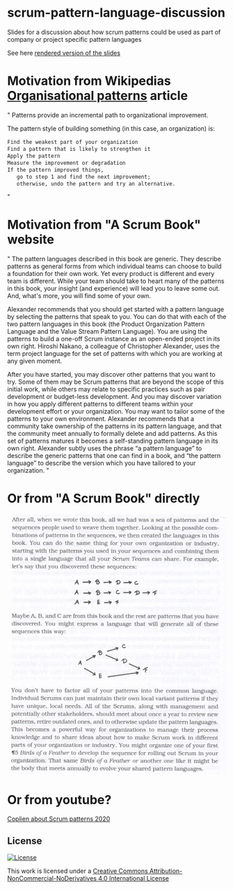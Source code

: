 # scrum-pattern-language-discussion

Slides for a discussion about how scrum patterns could be used as part of company or project specific pattern languages 

See here [rendered version of the slides](https://gitpitch.com/nikkijuk/scrum-pattern-language-discussion/master)

# Motivation from Wikipedias [Organisational patterns](https://en.wikipedia.org/wiki/Organizational_patterns) article

"
Patterns provide an incremental path to organizational improvement. 

The pattern style of building something (in this case, an organization) is:

    Find the weakest part of your organization
    Find a pattern that is likely to strengthen it
    Apply the pattern
    Measure the improvement or degradation
    If the pattern improved things, 
       go to step 1 and find the next improvement; 
       otherwise, undo the pattern and try an alternative.
"

# Motivation from "A Scrum Book" website

"
The pattern languages described in this book are generic. They describe patterns as general forms from which individual teams can choose to build a foundation for their own work. Yet every product is different and every team is different. While your team should take to heart many of the patterns in this book, your insight (and experience) will lead you to leave some out. And, what's more, you will find some of your own.

Alexander recommends that you should get started with a pattern language by selecting the patterns that speak to you. You can do that with each of the two pattern languages in this book (the Product Organization Pattern Language and the Value Stream Pattern Language). You are using the patterns to build a one-off Scrum instance as an open-ended project in its own right. Hiroshi Nakano, a colleague of Christopher Alexander, uses the term project language for the set of patterns with which you are working at any given moment.

After you have started, you may discover other patterns that you want to try. Some of them may be Scrum patterns that are beyond the scope of this initial work, while others may relate to specific practices such as pair development or budget-less development. And you may discover variation in how you apply different patterns to different teams within your development effort or your organization. You may want to tailor some of the patterns to your own environment. Alexander recommends that a community take ownership of the patterns in its pattern language, and that the community meet annually to formally delete and add patterns. As this set of patterns matures it becomes a self-standing pattern language in its own right. Alexander subtly uses the phrase “a pattern languageˮ to describe the generic patterns that one can find in a book, and “the pattern languageˮ to describe the version which you have tailored to your organization.
"

# Or from "A Scrum Book" directly

![pattern language](assets/img/project_pattern_language.png)

# Or from youtube?

[Coplien about Scrum patterns 2020](https://www.youtube.com/watch?v=NSMrGZNdfOg)

## License
[![License](https://i.creativecommons.org/l/by-nc-nd/4.0/88x31.png)](http://creativecommons.org/licenses/by-nc-nd/4.0/)

This work is licensed under a [Creative Commons Attribution-NonCommercial-NoDerivatives 4.0 International License](http://creativecommons.org/licenses/by-nc-nd/4.0/)
